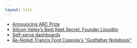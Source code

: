 ```yaml
---
layout: list
---
```


 - [Announcing ARC Prize](https://arcprize.org/blog/launch)
 - [Silicon Valley’s Best Kept Secret: Founder Liquidity](https://www.stefantheard.com/silicon-valleys-best-kept-secret-founder-liquidity/)
 - [Self-serve dashboards](https://briefer.cloud/blog/posts/self-serve-bi-myth/)
 - [Re-Noted: Francis Ford Coppola's "Godfather Notebook"](https://jillianhess.substack.com/p/re-noted-francis-ford-coppolas-godfather)
